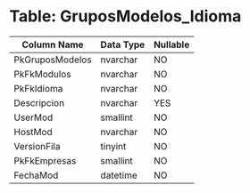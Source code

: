 # Table: GruposModelos_Idioma

| Column Name | Data Type | Nullable |
|-------------|-----------|----------|
| PkGruposModelos | nvarchar | NO |
| PkFkModulos | nvarchar | NO |
| PkFkIdioma | nvarchar | NO |
| Descripcion | nvarchar | YES |
| UserMod | smallint | NO |
| HostMod | nvarchar | NO |
| VersionFila | tinyint | NO |
| PkFkEmpresas | smallint | NO |
| FechaMod | datetime | NO |
